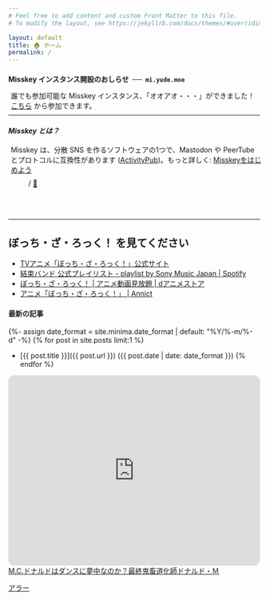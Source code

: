 ```yaml
---
# Feel free to add content and custom Front Matter to this file.
# To modify the layout, see https://jekyllrb.com/docs/themes/#overriding-theme-defaults

layout: default
title: 🏠 ホーム
permalink: /
---
```


<div class="alert alert-info" role="alert">
  <h4 class="alert-heading"><i class="fa-solid fa-circle-info"></i> Misskey インスタンス開設のおしらせ&nbsp;&nbsp;──&nbsp;&nbsp;<code>mi.yude.moe</code></h4>
  <p style="margin: -5px; margin-left: 5px">誰でも参加可能な Misskey インスタンス、「オオアオ・・・」ができました！<br>
  <a href="https://mi.yude.moe">こちら</a> から参加できます。</p>
  <hr>
  <h5 class="alert-heading">Misskey とは？</h5>
  <p style="margin: -5px; margin-left: 5px">Misskey は、分散 SNS を作るソフトウェアの1つで、Mastodon や PeerTube とプロトコルに互換性があります (<a href="https://www.w3.org/TR/activitypub/">ActivityPub</a>)。もっと詳しく: <a href="https://join.misskey.page/ja-JP/">Misskeyをはじめよう</a></p>
</div>

<div class="container" id="particles-js" style="position: relative; height: 5rem; z-index: 100">
  <div style="position: absolute; width: 100%; z-index: 200">
    <figure class="text-center">
    <blockquote class="blockquote">
      <p id="text" class="blockquote-text"></p>
    </blockquote>
    <figcaption class="blockquote-footer">
      <span id="artist"></span> / <span id="title"></span>
      <a href="javascript:void(0)" onClick="updateText(); return false;" class="fs-4 text-decoration-none">🔄</a>
    </figcaption>
  </figure>
  </div>
</div>

---

## ぼっち・ざ・ろっく！ を見てください
* [TVアニメ「ぼっち・ざ・ろっく！」公式サイト](https://bocchi.rocks/)
* [結束バンド 公式プレイリスト - playlist by Sony Music Japan \| Spotify](https://open.spotify.com/playlist/0khIb9sON6ZEbWvRQI6268?si=52afc864cbec4eb2&nd=1)
* [ぼっち・ざ・ろっく！ \| アニメ動画見放題 \| dアニメストア](https://animestore.docomo.ne.jp/animestore/ci_pc?workId=25806)
* [アニメ「ぼっち・ざ・ろっく！」 \| Annict](https://annict.com/works/8128)

#### 最新の記事
{%- assign date_format = site.minima.date_format | default: "%Y/%-m/%-d" -%}
{% for post in site.posts limit:1 %}
  * [{{ post.title }}]({{ post.url }}) ({{ post.date | date: date_format }})
{% endfor %}

<div>
<iframe style="border-radius:12px" src="https://open.spotify.com/embed/playlist/04UddhIt9F0G9Ae8P5UQ29?utm_source=generator&theme=0" style="max-width: 800px" width="100%" height="380" frameBorder="0" allowfullscreen="" allow="autoplay; clipboard-write; encrypted-media; fullscreen; picture-in-picture" loading="lazy"></iframe>
</div>

<div>
<script type="application/javascript" src="https://embed.nicovideo.jp/watch/sm2057168/script?w=640&h=360"></script><noscript><a href="https://www.nicovideo.jp/watch/sm2057168">M.C.ドナルドはダンスに夢中なのか？最終鬼畜道化師ドナルド・Ｍ</a></noscript>
</div>

[アラー](https://www.mcdonalds.co.jp/)